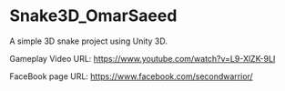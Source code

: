 # Snake3D_OmarSaeed
A simple 3D snake project using Unity 3D.

Gameplay Video URL: https://www.youtube.com/watch?v=L9-XlZK-9LI

FaceBook page URL: https://www.facebook.com/secondwarrior/

